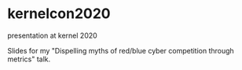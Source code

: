 # kernelcon2020
presentation at kernel 2020

Slides for my "Dispelling myths of red/blue cyber competition through metrics" talk. 
